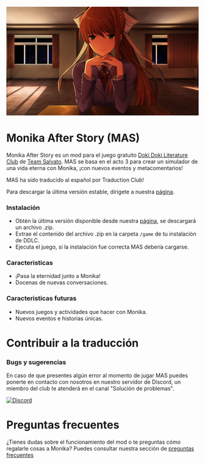 ![Monika After Story](https://github.com/DEV-MA/MAS_ES/blob/main/MAS.png)
# Monika After Story (MAS)
Monika After Story es un mod para el juego gratuito [Doki Doki Literature Club](https://www.ddlc.moe) de [Team Salvato](http://teamsalvato.com). MAS se basa en el acto 3 para crear un simulador de una vida eterna con Monika, ¡con nuevos eventos y metacomentarios!

MAS ha sido traducido al español por Traduction Club!

Para descargar la última versión estable, dirigete a nuestra [página](https://papuweb.wixsite.com/monikaafterstoryesp/descargas).

### Instalación

* Obtén la última versión disponible desde nuestra [página](https://papuweb.wixsite.com/monikaafterstoryesp/descargas), se descargará un archivo .zip.
* Extrae el contenido del archivo .zip en la carpeta `/game` de tu instalación de DDLC.
* Ejecuta el juego, si la instalación fue correcta MAS debería cargarse.

### Caracteristicas

* ¡Pasa la eternidad junto a Monika!
* Docenas de nuevas conversaciones.

### Caracteristicas futuras

* Nuevos juegos y actividades que hacer con Monika.
* Nuevos eventos e historias únicas.

# Contribuir a la traducción

### Bugs y sugerencias
En caso de que presentes algún error al momento de jugar MAS puedes ponerte en contacto con nosotros en nuestro servidor de Discord, un miembro del club te atenderá en el canal "Solución de problemas".

[![Discord](https://discord.com/api/guilds/856018133264498718/widget.png?style=banner1)](https://discord.gg/vBzKDscWqT)

# Preguntas frecuentes
¿Tienes dudas sobre el funcionamiento del mod o te preguntas cómo regalarle cosas a Monika? Puedes consultar nuestra sección de [preguntas frecuentes]()
